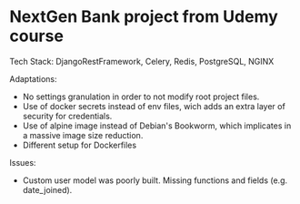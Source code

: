 # NextGen Bank project from Udemy course

Tech Stack:
DjangoRestFramework, Celery, Redis, PostgreSQL, NGINX

Adaptations:
 - No settings granulation in order to not modify root project files.
 - Use of docker secrets instead of env files, wich adds an extra layer of security for credentials.
 - Use of alpine image instead of Debian's Bookworm, which implicates in a massive image size reduction.
 - Different setup for Dockerfiles

Issues:
- Custom user model was poorly built. Missing functions and fields (e.g. date_joined).